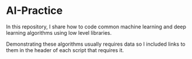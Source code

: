 # AI-Practice

In this repository, I share how to code common machine learning and deep learning algorithms using low level libraries.

Demonstrating these algorithms usually requires data so I included links to them in the header of each script that requires it.
